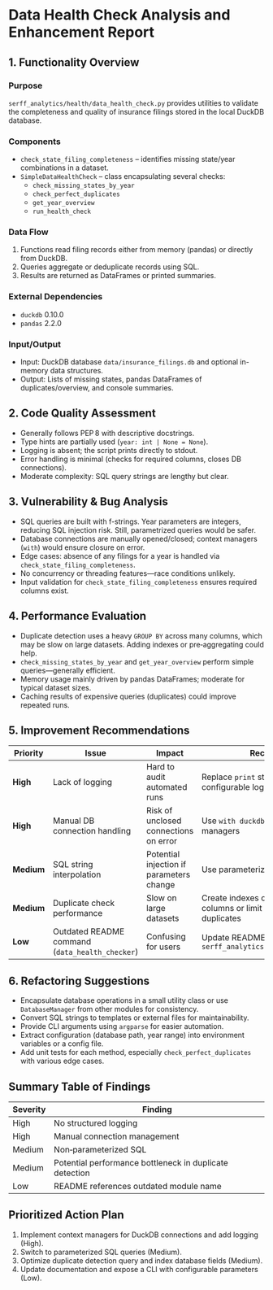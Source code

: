 # Data Health Check Analysis and Enhancement Report

## 1. Functionality Overview

### Purpose
`serff_analytics/health/data_health_check.py` provides utilities to validate the completeness and quality of insurance filings stored in the local DuckDB database.

### Components
- `check_state_filing_completeness` – identifies missing state/year combinations in a dataset.
- `SimpleDataHealthCheck` – class encapsulating several checks:
  - `check_missing_states_by_year`
  - `check_perfect_duplicates`
  - `get_year_overview`
  - `run_health_check`

### Data Flow
1. Functions read filing records either from memory (pandas) or directly from DuckDB.
2. Queries aggregate or deduplicate records using SQL.
3. Results are returned as DataFrames or printed summaries.

### External Dependencies
- `duckdb` 0.10.0
- `pandas` 2.2.0

### Input/Output
- Input: DuckDB database `data/insurance_filings.db` and optional in-memory data structures.
- Output: Lists of missing states, pandas DataFrames of duplicates/overview, and console summaries.

## 2. Code Quality Assessment
- Generally follows PEP 8 with descriptive docstrings.
- Type hints are partially used (`year: int | None = None`).
- Logging is absent; the script prints directly to stdout.
- Error handling is minimal (checks for required columns, closes DB connections).
- Moderate complexity: SQL query strings are lengthy but clear.

## 3. Vulnerability & Bug Analysis
- SQL queries are built with f-strings. Year parameters are integers, reducing SQL injection risk. Still, parametrized queries would be safer.
- Database connections are manually opened/closed; context managers (`with`) would ensure closure on error.
- Edge cases: absence of any filings for a year is handled via `check_state_filing_completeness`.
- No concurrency or threading features—race conditions unlikely.
- Input validation for `check_state_filing_completeness` ensures required columns exist.

## 4. Performance Evaluation
- Duplicate detection uses a heavy `GROUP BY` across many columns, which may be slow on large datasets. Adding indexes or pre‑aggregating could help.
- `check_missing_states_by_year` and `get_year_overview` perform simple queries—generally efficient.
- Memory usage mainly driven by pandas DataFrames; moderate for typical dataset sizes.
- Caching results of expensive queries (duplicates) could improve repeated runs.

## 5. Improvement Recommendations
| Priority | Issue | Impact | Recommendation | Effort | Testing |
|---------|-------|--------|---------------|-------|---------|
| **High** | Lack of logging | Hard to audit automated runs | Replace `print` statements with `logging` and configurable log levels | 2h | Verify logs are written correctly |
| **High** | Manual DB connection handling | Risk of unclosed connections on error | Use `with duckdb.connect()` context managers | 1h | Unit tests for connection closure |
| **Medium** | SQL string interpolation | Potential injection if parameters change | Use parameterized queries | 1.5h | Tests using malicious input |
| **Medium** | Duplicate check performance | Slow on large datasets | Create indexes on frequent grouping columns or limit columns considered duplicates | 2h | Benchmark runtime before/after |
| **Low** | Outdated README command (`data_health_checker`) | Confusing for users | Update README to `python -m serff_analytics.health.data_health_check` | 0.25h | N/A |

## 6. Refactoring Suggestions
- Encapsulate database operations in a small utility class or use `DatabaseManager` from other modules for consistency.
- Convert SQL strings to templates or external files for maintainability.
- Provide CLI arguments using `argparse` for easier automation.
- Extract configuration (database path, year range) into environment variables or a config file.
- Add unit tests for each method, especially `check_perfect_duplicates` with various edge cases.

## Summary Table of Findings
| Severity | Finding |
|---------|---------|
| High | No structured logging |
| High | Manual connection management |
| Medium | Non‑parameterized SQL |
| Medium | Potential performance bottleneck in duplicate detection |
| Low | README references outdated module name |

## Prioritized Action Plan
1. Implement context managers for DuckDB connections and add logging (High).
2. Switch to parameterized SQL queries (Medium).
3. Optimize duplicate detection query and index database fields (Medium).
4. Update documentation and expose a CLI with configurable parameters (Low).
